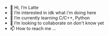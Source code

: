 - 👋 Hi, I’m Latte
- 👀 I’m interested in idk what i'm doing here
- 🌱 I’m currently learning C/C++, Python
- 💞️ I’m looking to collaborate on don't know yet
- 📫 How to reach me ...

<!---
Lattesan/Lattesan is a ✨ special ✨ repository because its `README.md` (this file) appears on your GitHub profile.
You can click the Preview link to take a look at your changes.
--->
